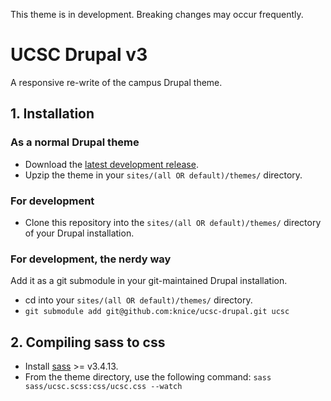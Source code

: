 This theme is in development. Breaking changes may occur frequently.

# UCSC Drupal v3 

A responsive re-write of the campus Drupal theme.

## 1. Installation

### As a normal Drupal theme

- Download the [latest development release](https://github.com/knice/ucsc-drupal/releases).
- Upzip the theme in your `sites/(all OR default)/themes/` directory.

### For development

- Clone this repository into the `sites/(all OR default)/themes/` directory of your Drupal installation.  

### For development, the nerdy way

Add it as a git submodule in your git-maintained Drupal installation.  

- cd into your `sites/(all OR default)/themes/` directory.
- `git submodule add git@github.com:knice/ucsc-drupal.git ucsc`


## 2. Compiling sass to css

- Install [sass](http://sass-lang.com/install) >= v3.4.13.
- From the theme directory, use the following command:
`sass sass/ucsc.scss:css/ucsc.css --watch`